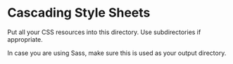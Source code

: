 Cascading Style Sheets
======================

Put all your CSS resources into this directory. Use subdirectories if appropriate.

In case you are using Sass, make sure this is used as your output directory.